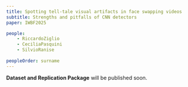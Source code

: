 ```yaml
---
title: Spotting tell-tale visual artifacts in face swapping videos
subtitle: Strengths and pitfalls of CNN detectors
paper: IWBF2025

people:
    - RiccardoZiglio
    - CeciliaPasquini
    - SilvioRanise
    
peopleOrder: surname
---
```


**Dataset and Replication Package** will be published soon.

<!--**Dataset**:
The FOWS dataset, is available [**here**](link2dataset).
 TODO: add link to dataset (zendo) 

**Replication package**:
All experimental material is available [**here**](link2scripts).
<!-- TODO: create github folder on st for the models and weights to be published -->
